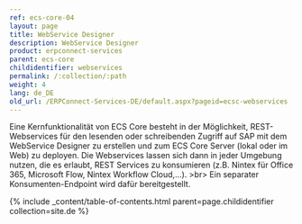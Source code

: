 ```yaml
---
ref: ecs-core-04
layout: page
title: WebService Designer
description: WebService Designer
product: erpconnect-services
parent: ecs-core
childidentifier: webservices
permalink: /:collection/:path
weight: 4
lang: de_DE
old_url: /ERPConnect-Services-DE/default.aspx?pageid=ecsc-webservices
---
```


Eine Kernfunktionalität von ECS Core besteht in der Möglichkeit, REST-Webservices für den lesenden oder schreibenden Zugriff auf SAP mit dem WebService Designer zu erstellen und zum ECS Core Server (lokal oder im Web) zu deployen. Die Webservices lassen sich dann in jeder Umgebung nutzen, die es erlaubt, REST Services zu konsumieren (z.B. Nintex für Office 365, Microsoft Flow, Nintex Workflow Cloud,...). >br>
Ein separater Konsumenten-Endpoint wird dafür bereitgestellt. 

{% include _content/table-of-contents.html parent=page.childidentifier collection=site.de %}